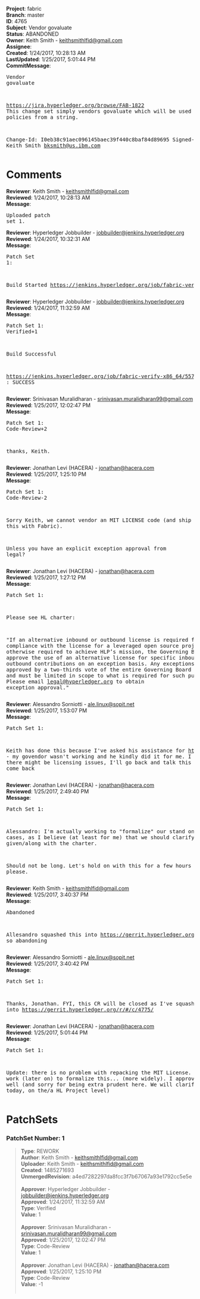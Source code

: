 <strong>Project</strong>: fabric<br><strong>Branch</strong>: master<br><strong>ID</strong>: 4765<br><strong>Subject</strong>: Vendor govaluate<br><strong>Status</strong>: ABANDONED<br><strong>Owner</strong>: Keith Smith - keithsmithlfid@gmail.com<br><strong>Assignee</strong>:<br><strong>Created</strong>: 1/24/2017, 10:28:13 AM<br><strong>LastUpdated</strong>: 1/25/2017, 5:01:44 PM<br><strong>CommitMessage</strong>:<br><pre>Vendor govaluate

https://jira.hyperledger.org/browse/FAB-1822
This change set simply vendors govaluate which will
be used to create policies from a string.

Change-Id: I0eb38c91aec096145baec39f440c8baf84d89695
Signed-off-by: Keith Smith <bksmith@us.ibm.com>
</pre><h1>Comments</h1><strong>Reviewer</strong>: Keith Smith - keithsmithlfid@gmail.com<br><strong>Reviewed</strong>: 1/24/2017, 10:28:13 AM<br><strong>Message</strong>: <pre>Uploaded patch set 1.</pre><strong>Reviewer</strong>: Hyperledger Jobbuilder - jobbuilder@jenkins.hyperledger.org<br><strong>Reviewed</strong>: 1/24/2017, 10:32:31 AM<br><strong>Message</strong>: <pre>Patch Set 1:

Build Started https://jenkins.hyperledger.org/job/fabric-verify-x86_64/5579/</pre><strong>Reviewer</strong>: Hyperledger Jobbuilder - jobbuilder@jenkins.hyperledger.org<br><strong>Reviewed</strong>: 1/24/2017, 11:32:59 AM<br><strong>Message</strong>: <pre>Patch Set 1: Verified+1

Build Successful 

https://jenkins.hyperledger.org/job/fabric-verify-x86_64/5579/ : SUCCESS</pre><strong>Reviewer</strong>: Srinivasan Muralidharan - srinivasan.muralidharan99@gmail.com<br><strong>Reviewed</strong>: 1/25/2017, 12:02:47 PM<br><strong>Message</strong>: <pre>Patch Set 1: Code-Review+2

thanks, Keith.</pre><strong>Reviewer</strong>: Jonathan Levi (HACERA) - jonathan@hacera.com<br><strong>Reviewed</strong>: 1/25/2017, 1:25:10 PM<br><strong>Message</strong>: <pre>Patch Set 1: Code-Review-2

Sorry Keith, we cannot vendor an MIT LICENSE code (and ship it like this with Fabric).

Unless you have an explicit exception approval from legal?</pre><strong>Reviewer</strong>: Jonathan Levi (HACERA) - jonathan@hacera.com<br><strong>Reviewed</strong>: 1/25/2017, 1:27:12 PM<br><strong>Message</strong>: <pre>Patch Set 1:

Please see HL charter:

"If an alternative inbound or outbound license is required for compliance with the license for a leveraged open source project or is otherwise required to achieve HLP’s mission, the Governing Board may approve the use of an alternative license for specific inbound or outbound contributions on an exception basis. Any exceptions must be approved by a two-thirds vote of the entire Governing Board and the LF and must be limited in scope to what is required for such purpose. Please email legal@hyperledger.org to obtain exception approval."</pre><strong>Reviewer</strong>: Alessandro Sorniotti - ale.linux@sopit.net<br><strong>Reviewed</strong>: 1/25/2017, 1:53:07 PM<br><strong>Message</strong>: <pre>Patch Set 1:

Keith has done this because I've asked his assistance for https://gerrit.hyperledger.org/r/#/c/4775 - my govendor wasn't working and he kindly did it for me. I didn't think there might be licensing issues, I'll go back and talk this over and come back</pre><strong>Reviewer</strong>: Jonathan Levi (HACERA) - jonathan@hacera.com<br><strong>Reviewed</strong>: 1/25/2017, 2:49:40 PM<br><strong>Message</strong>: <pre>Patch Set 1:

Alessandro: I'm actually working to "formalize" our stand on such cases, as I believe (at least for me) that we should clarify this point, given/along with the charter.

Should not be long. Let's hold on with this for a few hours please.</pre><strong>Reviewer</strong>: Keith Smith - keithsmithlfid@gmail.com<br><strong>Reviewed</strong>: 1/25/2017, 3:40:37 PM<br><strong>Message</strong>: <pre>Abandoned

Allesandro squashed this into https://gerrit.hyperledger.org/r/#/c/4775/, so abandoning</pre><strong>Reviewer</strong>: Alessandro Sorniotti - ale.linux@sopit.net<br><strong>Reviewed</strong>: 1/25/2017, 3:40:42 PM<br><strong>Message</strong>: <pre>Patch Set 1:

Thanks, Jonathan. FYI, this CR will be closed as I've squashed it into https://gerrit.hyperledger.org/r/#/c/4775/</pre><strong>Reviewer</strong>: Jonathan Levi (HACERA) - jonathan@hacera.com<br><strong>Reviewed</strong>: 1/25/2017, 5:01:44 PM<br><strong>Message</strong>: <pre>Patch Set 1:

Update: there is no problem with repacking the MIT License. I will work (later on) to formalize this... (more widely). I approved 4775 as well (and sorry for being extra prudent here. We will clarify this today, on the/a HL Project level)</pre><h1>PatchSets</h1><h3>PatchSet Number: 1</h3><blockquote><strong>Type</strong>: REWORK<br><strong>Author</strong>: Keith Smith - keithsmithlfid@gmail.com<br><strong>Uploader</strong>: Keith Smith - keithsmithlfid@gmail.com<br><strong>Created</strong>: 1485271693<br><strong>UnmergedRevision</strong>: a4ed7282297da8fcc3f7b67067a93e1792cc5e5e<br><br><strong>Approver</strong>: Hyperledger Jobbuilder - jobbuilder@jenkins.hyperledger.org<br><strong>Approved</strong>: 1/24/2017, 11:32:59 AM<br><strong>Type</strong>: Verified<br><strong>Value</strong>: 1<br><br><strong>Approver</strong>: Srinivasan Muralidharan - srinivasan.muralidharan99@gmail.com<br><strong>Approved</strong>: 1/25/2017, 12:02:47 PM<br><strong>Type</strong>: Code-Review<br><strong>Value</strong>: 1<br><br><strong>Approver</strong>: Jonathan Levi (HACERA) - jonathan@hacera.com<br><strong>Approved</strong>: 1/25/2017, 1:25:10 PM<br><strong>Type</strong>: Code-Review<br><strong>Value</strong>: -1<br><br></blockquote>